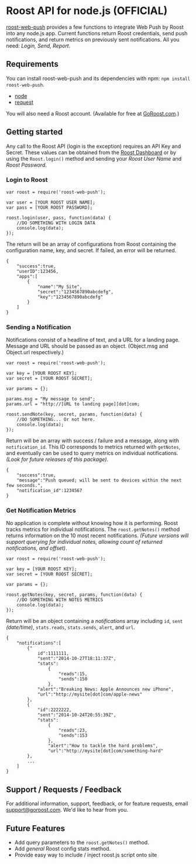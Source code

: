 # Roost API for node.js (OFFICIAL)

[roost-web-push](https://github.com/danstever/roost-on-node) provides a few functions to integrate Web Push by Roost into any node.js app. Current functions return Roost credentials, send push notifications, and return metrics on previously sent notifications. All you need: _Login, Send, Report_.

## Requirements

You can install roost-web-push and its dependencies with npm: `npm install roost-web-push`.

- [node](http://nodejs.org/)
- [request](https://github.com/request/request)

You will also need a Roost account. (Available for free at [GoRoost.com](https://goroost.com).)

## Getting started

Any call to the Roost API (login is the exception) requires an API Key and Secret. These values can be obtained from the [Roost Dashboard](https://go.goroost.com/auth/dashboard) or by using the `Roost.login()` method and sending your _Roost User Name_ and _Roost Password_.

### Login to Roost

	var roost = require('roost-web-push');

	var user = [YOUR ROOST USER NAME];
	var pass = [YOUR ROOST PASSWORD];

	roost.login(user, pass, function(data) {
		//DO SOMETHING WITH LOGIN DATA
	    console.log(data);
	});

The return will be an array of configurations from Roost containing the configuration name, key, and secret. If failed, an error will be returned.

	{
		"success":true,
		"userID":123456,
		"apps":[
			{
				"name":"My Site",
				"secret":"1234567890abcdefg",
				"key":"1234567890abcdefg"
			}
		]
	}	

### Sending a Notification

Notifications consist of a headline of text, and a URL for a landing page. Message and URL should be passed as an object. (Object.msg and Object.url respectively.)

	var roost = require('roost-web-push');

	var key = [YOUR ROOST KEY];
	var secret = [YOUR ROOST SECRET];
	
	var params = {};
	
	params.msg = "My message to send";
	params.url = "http://[URL to landing page][dot]com;

	roost.sendNote(key, secret, params, function(data) {
		//DO SOMETHING... Or not here.
	    console.log(data);
	});

Return will be an array with success / failure and a message, along with `notification_id`. This ID corresponds to metrics returned with `getNotes`, and eventually can be used to query metrics on individual notifications. _(Look for future releases of this package)_.
	
	{
		"success":true,
		"message":"Push queued; will be sent to devices within the next few seconds.",
		"notification_id":1234567
	}

### Get Notification Metrics

No application is complete without knowing how it is performing. Roost tracks metrics for individual notifications. The `roost.getNotes()` method returns information on the 10 most recent notifications. _(Future versions will support querying for individual notes, allowing count of returned notifications, and offset)_.

	var roost = require('roost-web-push');
	
	var key = [YOUR ROOST KEY];
	var secret = [YOUR ROOST SECRET];
	
	var params = {};
	
	roost.getNotes(key, secret, params, function(data) {
		//DO SOMETHING WITH NOTES METRICS
	    console.log(data);
	});

Return will be an object containing a _notifications_ array including `id`, `sent` _(date/time)_, `stats.reads`, `stats.sends`, `alert`, and `url`.

	{
		"notifications":[
			{"
				id":1111111,
				"sent":"2014-10-27T18:11:37Z",
				"stats":
					{
						"reads":15,
						"sends":150
					},
				"alert":"Breaking News: Apple Announces new iPhone",
				"url":"http://mysite[dot]com/apple-news"
			},
			{
				"id":2222222,
				"sent":"2014-10-24T20:55:39Z",
				"stats":
					{
						"reads":23,
						"sends":153
					},
					"alert":"How to tackle the hard problems",
					"url":"http://mysite[dot]com/something-hard"
			},
			...
		]
	}

## Support / Requests / Feedback

For additional information, support, feedback, or for feature requests, email [support@goroost.com](mailto:support@goroost.com). We'd like to hear from you.

## Future Features

- Add query parameters to the `roost.getNotes()` method.
- Add _general_ Roost config stats method.
- Provide easy way to include / inject roost.js script onto site